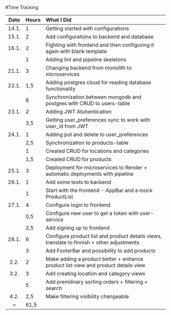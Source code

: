 #Time Tracking

| Date  | Hours | What I Did  |
| :---: | :---  | :---------- |
| 14.1. | 1     | Getting started with configurations |
| 15.1. | 2     | Add configurations to backend and database |
| 16.1. | 2     | Fighting with frontend and then configuring it again with blank template |
|       | 1     | Adding lint and pipeline skeletons |
| 21.1. | 3     | Changing backend from monolith to microservices |
| 22.1. | 1,5   | Adding postgres cloud for reading database functionality |
|       | 6     | Synchronization between mongodb and postgres with CRUD to users-table |
| 23.1. | 2     | Adding JWT Atuhentication |
|       | 3,5   | Getting user_preferences sync to work with user_id from JWT |
| 24.1. | 1     | Adding put and delete to user_preferences | 
|       | 2,5   | Synchronization to products-table |
|       | 1     | Created CRUD for locations and categories |
|       | 1,5   | Created CRUD for products |
| 25.1. | 3     | Deployment for microservices to Render + automatic deployments with pipeline |
| 26.1. | 1     | Add some tests to backend |
|       | 1     | Start with the frontend - AppBar and a mock ProductList |
| 27.1. | 4     | Configure login to frontend | 
|       | 0,5   | Configure  new user to get a token with user-service |
|       | 2,5   | Add signing up to frontend |
| 28.1. | 6     | Configure product list and product details views, translate to finnish + other adjustments |
|       | 3     | Add FooterBar and possibility to add products |
| 2.2.  | 2     | Make adding a product better + enhance product list view and product details view |
| 3.2.  | 3     | Add creating location and category views |
|       | 5     | Add premilinary sorting orders + filtering + search |
| 4.2.  | 2,5   | Make filtering visibility changeable |
| =     | 61,5  ||
